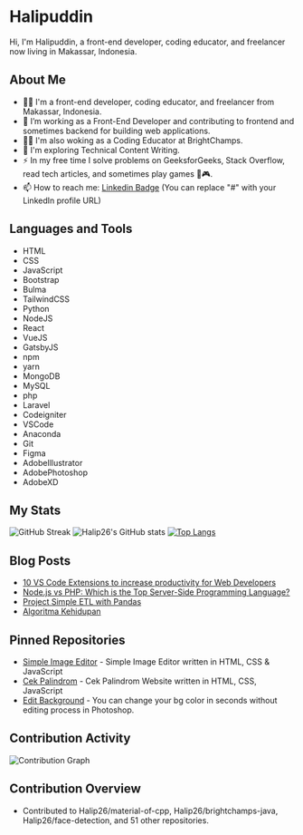 # Halipuddin

Hi, I'm Halipuddin, a front-end developer, coding educator, and freelancer now living in Makassar, Indonesia.

## About Me
- 👨‍💻 I'm a front-end developer, coding educator, and freelancer from Makassar, Indonesia.
- 🔭 I’m working as a Front-End Developer and contributing to frontend and sometimes backend for building web applications.
- 👨‍💻 I'm also woking as a Coding Educator at BrightChamps.
- 🌱 I'm exploring Technical Content Writing.
- ⚡ In my free time I solve problems on GeeksforGeeks, Stack Overflow, read tech articles, and sometimes play games 👾🎮.
- 📫 How to reach me: [Linkedin Badge](#) (You can replace "#" with your LinkedIn profile URL)

## Languages and Tools
- HTML
- CSS
- JavaScript
- Bootstrap
- Bulma
- TailwindCSS
- Python
- NodeJS
- React
- VueJS
- GatsbyJS
- npm
- yarn
- MongoDB
- MySQL
- php
- Laravel
- Codeigniter
- VSCode
- Anaconda
- Git
- Figma
- AdobeIllustrator
- AdobePhotoshop
- AdobeXD

## My Stats
![GitHub Streak](https://github-readme-streak-stats.herokuapp.com/?user=Halip26)
![Halip26's GitHub stats](https://github-readme-stats.vercel.app/api?username=Halip26&show_icons=true&theme=radical)
[![Top Langs](https://github-readme-stats.vercel.app/api/top-langs/?username=Halip26&layout=compact)](https://github.com/anuraghazra/github-readme-stats)

## Blog Posts
- [10 VS Code Extensions to increase productivity for Web Developers](#)
- [Node.js vs PHP: Which is the Top Server-Side Programming Language?](#)
- [Project Simple ETL with Pandas](#)
- [Algoritma Kehidupan](#)

## Pinned Repositories
- [Simple Image Editor](#) - Simple Image Editor written in HTML, CSS & JavaScript
- [Cek Palindrom](#) - Cek Palindrom Website written in HTML, CSS, JavaScript
- [Edit Background](#) - You can change your bg color in seconds without editing process in Photoshop.

## Contribution Activity
![Contribution Graph](https://activity-graph.herokuapp.com/graph?username=Halip26)

## Contribution Overview
- Contributed to Halip26/material-of-cpp, Halip26/brightchamps-java, Halip26/face-detection, and 51 other repositories.
